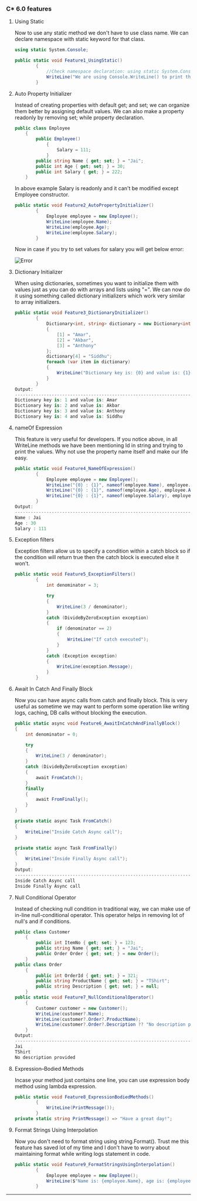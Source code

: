 <h3>C* 6.0 features</h3>

<ol>
<li>Using Static</li>

Now to use any static method we don't have to use class name. We can declare namespace with static keyword for that class.

```c#
using static System.Console;

public static void Feature1_UsingStatic()
        {
            //Check namespace declaration: using static System.Console;
            WriteLine("We are using Console.WriteLine() to print this line!");
        }
```

<li>Auto Property Initializer</li>

Instead of creating properties with default get; and set; we can organize them better by assigning default values. We can also make a property readonly by removing set; while property declaration. 

```c#
public class Employee
    {
    	public Employee()
        	{
            	Salary = 111;
        	}
        public string Name { get; set; } = "Jai";
        public int Age { get; set; } = 30;
        public int Salary { get; } = 222;
    }
```

In above example Salary is readonly and it can't be modified except Employee constructor. 

```c#
public static void Feature2_AutoPropertyInitializer()
        {
            Employee employee = new Employee();
            WriteLine(employee.Name);
            WriteLine(employee.Age);
            WriteLine(employee.Salary);
        }
```

Now in case if you try to set values for salary you will get below error:

![Error](https://thepracticaldev.s3.amazonaws.com/i/5ozkh82ka2ynwamt9898.png)

<li>Dictionary Initializer</li>

When using dictionaries, sometimes you want to initialize them with values just as you can do with arrays and lists using "=". We can now do it using something called dictionary initializers which work very similar to array initializers.

```c#
public static void Feature3_DictionaryInitializer()
        {
            Dictionary<int, string> dictionary = new Dictionary<int, string>()
            {
                [1] = "Amar",
                [2] = "Akbar",
                [3] = "Anthony"
            };
            dictionary[4] = "Siddhu";
            foreach (var item in dictionary)
            {
                WriteLine("Dictionary key is: {0} and value is: {1}", item.Key, item.Value);
            }
        }
Output:
-------------------------------------------------------------------
Dictionary key is: 1 and value is: Amar
Dictionary key is: 2 and value is: Akbar
Dictionary key is: 3 and value is: Anthony
Dictionary key is: 4 and value is: Siddhu
```

<li>nameOf Expression</li>

This feature is very useful for developers. If you notice above, in all WriteLine methods we have been mentioning Id in string and trying to print the values. Why not use the property name itself and make our life easy.

```c#
public static void Feature4_NameOfExpression()
        {
            Employee employee = new Employee();
            WriteLine("{0} : {1}", nameof(employee.Name), employee.Name);
            WriteLine("{0} : {1}", nameof(employee.Age), employee.Age);
            WriteLine("{0} : {1}", nameof(employee.Salary), employee.Salary);
        }
Output:
-------------------------------------------------------------------
Name : Jai
Age : 30
Salary : 111
```

<li>Exception filters</li>

Exception filters allow us to specify a condition within a catch block so if the condition will return true then the catch block is executed else it won't.

```c#
public static void Feature5_ExceptionFilters()
        {
            int denominator = 3;

            try
            {
                WriteLine(3 / denominator);
            }
            catch (DivideByZeroException exception)
            {
                if (denominator == 2)
                {
                    WriteLine("If catch executed");
                }
            }
            catch (Exception exception)
            {
                WriteLine(exception.Message);
            }
        }
```

<li>Await In Catch And Finally Block</li>

Now you can have async calls from catch and finally block. This is very useful as sometime we may want to perform some operation like writing logs, caching, DB calls without blocking the execution.

```c#
public static async void Feature6_AwaitInCatchAndFinallyBlock()
{
    int denominator = 0;

    try
    {
        WriteLine(3 / denominator);
    }
    catch (DivideByZeroException exception)
    {
        await FromCatch();
    }
    finally
    {
        await FromFinally();
    }
}

private static async Task FromCatch()
{
    WriteLine("Inside Catch Async call");
}

private static async Task FromFinally()
{
    WriteLine("Inside Finally Async call");
}
Output:
-------------------------------------------------------------------
Inside Catch Async call
Inside Finally Async call
```

<li>Null Conditional Operator</li>

Instead of checking null condition in traditional way, we can make use of in-line null-conditional operator. This operator helps in removing lot of null's and if conditions.

```c#
public class Customer
    {
        public int ItemNo { get; set; } = 123;
        public string Name { get; set; } = "Jai";
        public Order Order { get; set; } = new Order();
    }
public class Order
    {
        public int OrderId { get; set; } = 321;
        public string ProductName { get; set; } = "TShirt";
        public string Description { get; set; } = null;
    }
public static void Feature7_NullConditionalOperator()
    {
        Customer customer = new Customer();
        WriteLine(customer?.Name);
        WriteLine(customer?.Order?.ProductName);
        WriteLine(customer?.Order?.Description ?? "No description provided");
    }
Output:
-------------------------------------------------------------------
Jai
TShirt
No description provided
```

<li>Expression–Bodied Methods</li>

Incase your method just contains one line, you can use expression body method using lambda expression.

```c#
public static void Feature8_ExpressionBodiedMethods()
        {
            WriteLine(PrintMessage());
        }
private static string PrintMessage() => "Have a great day!";
```

<li>Format Strings Using Interpolation</li>

Now you don't need to format string using string.Format(). Trust me this feature has saved lot of my time and I don't have to worry about maintaining format while writing logs statement in code.

```c#
public static void Feature9_FormatStringsUsingInterpolation()
        {
            Employee employee = new Employee();
            WriteLine($"Name is: {employee.Name}, age is: {employee.Age}");
        }
```

</ol>

------






